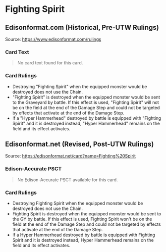 # Fighting Spirit

## Edisonformat.com (Historical, Pre-UTW Rulings)

Source: https://www.edisonformat.com/rulings

### Card Text

> No card text found for this card.

### Card Rulings

*   Destroying "Fighting Spirit" when the equipped monster would be destroyed does not use the Chain.
*   "Fighting Spirit" is destroyed when the equipped monster would be sent to the Graveyard by battle. If this effect is used, "Fighting Spirit" will not be on the field at the end of the Damage Step and could not be targeted by effects that activate at the end of the Damage Step.
*   If a "Hyper Hammerhead" destroyed by battle is equipped with "Fighting Spirit" and it is destroyed instead, "Hyper Hammerhead" remains on the field and its effect activates.

## Edisonformat.net (Revised, Post-UTW Rulings)

Source: https://edisonformat.net/card?name=Fighting%20Spirit

### Edison-Accurate PSCT

> No Edison-Accurate PSCT available for this card.

### Card Rulings

*   Destroying Fighting Spirit when the equipped monster would be destroyed does not use the Chain.
*   Fighting Spirit is destroyed when the equipped monster would be sent to the GY by battle. If this effect is used, Fighting Spirit won't be on the field at the end of the Damage Step and could not be targeted by effects that activate at the end of the Damage Step.
*   If a Hyper Hammerhead destroyed by battle is equipped with Fighting Spirit and it is destroyed instead, Hyper Hammerhead remains on the field and its effect activates.
            